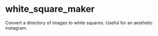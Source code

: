 # white_square_maker
Convert a directory of images to white squares. Useful for an aesthetic instagram.
